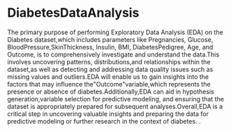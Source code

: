 # DiabetesDataAnalysis
The primary purpose of performing Exploratory Data Analysis (EDA) on the Diabetes dataset,which includes parameters like Pregnancies, Glucose, BloodPressure,SkinThickness, Insulin, BMI, DiabetesPedigree, Age, and Outcome, is to comprehensively investigate and understand the data.This involves uncovering patterns, distributions,and relationships within the dataset,as well as detecting and addressing data quality issues such as missing values and outliers.EDA will enable us to gain insights into the factors that may influence the"Outcome"variable,which represents the presence or absence of diabetes.Additionally,EDA can aid in hypothesis generation,variable selection for predictive modeling, and ensuring that the dataset is appropriately prepared for subsequent analyses.Overall,EDA is a critical step in uncovering valuable insights and preparing the data for predictive modeling or further research in the context of diabetes.
.

